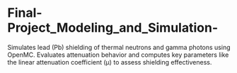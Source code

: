 # Final-Project_Modeling_and_Simulation-
Simulates lead (Pb) shielding of thermal neutrons and gamma photons using OpenMC. Evaluates attenuation behavior and computes key parameters like the linear attenuation coefficient (µ) to assess shielding effectiveness.
